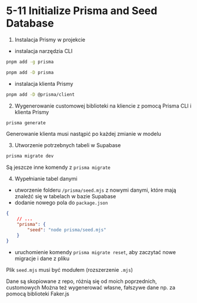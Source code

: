 # 5-11 Initialize Prisma and Seed Database

1. Instalacja Prismy w projekcie

- instalacja narzędzia CLI
```sh
pnpm add -g prisma

pnpm add -D prisma
```
- instalacja klienta Prismy
```sh
pnpm add -D @prisma/client
```

2. Wygenerowanie customowej biblioteki na kliencie z pomocą Prisma CLI i klienta Prismy

```sh
prisma generate
```

Generowanie klienta musi nastąpić po każdej zmianie w modelu

3. Utworzenie potrzebnych tabeli w Supabase

```sh
prisma migrate dev
```

Są jeszcze inne komendy z `prisma migrate`

4. Wypełnianie tabel danymi
- utworzenie folderu `/prisma/seed.mjs` z nowymi danymi, które mają znaleźć się w tabelach w bazie Supabase
- dodanie nowego pola do `package.json`
```json
{
    // ...
    "prisma": {
        "seed": "node prisma/seed.mjs"
    }
}
```
- uruchomienie komendy `prisma migrate reset`, aby zaczytać nowe migracje i dane z pliku

Plik `seed.mjs` musi być modułem (rozszerzenie `.mjs`)

Dane są skopiowane z repo, różnią się od moich poprzednich, customowych
Można też wygenerować własne, fałszywe dane np. za pomocą biblioteki Faker.js

